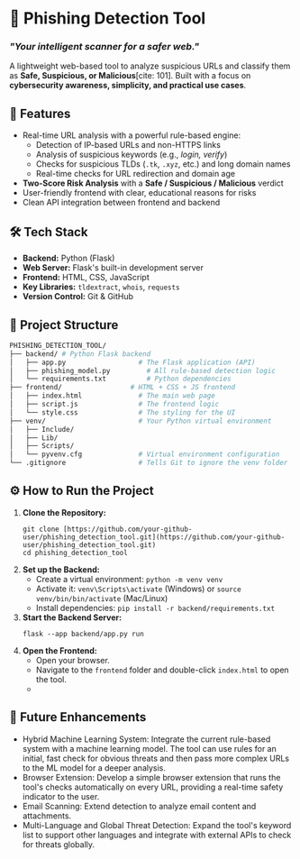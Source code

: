 # 🔎 Phishing Detection Tool
### _"Your intelligent scanner for a safer web."_

A lightweight web-based tool to analyze suspicious URLs and classify them as **Safe, Suspicious, or Malicious**[cite: 101].
Built with a focus on **cybersecurity awareness, simplicity, and practical use cases**.


## 🚀 Features
- Real-time URL analysis with a powerful rule-based engine:
  - Detection of IP-based URLs and non-HTTPS links 
  - Analysis of suspicious keywords (e.g., *login, verify*) 
  - Checks for suspicious TLDs (`.tk`, `.xyz`, etc.) and long domain names
  - Real-time checks for URL redirection and domain age 
- **Two-Score Risk Analysis** with a **Safe / Suspicious / Malicious** verdict 
- User-friendly frontend with clear, educational reasons for risks
- Clean API integration between frontend and backend


## 🛠️ Tech Stack
- **Backend:** Python (Flask) 
- **Web Server:** Flask's built-in development server
- **Frontend:** HTML, CSS, JavaScript
- **Key Libraries:** `tldextract`, `whois`, `requests` 
- **Version Control:** Git & GitHub 

## 📂 Project Structure
```bash
PHISHING_DETECTION_TOOL/
├── backend/ # Python Flask backend
│   ├── app.py                  # The Flask application (API)
│   ├── phishing_model.py         # All rule-based detection logic
│   └── requirements.txt          # Python dependencies
├── frontend/                 # HTML + CSS + JS frontend
│   ├── index.html              # The main web page
│   ├── script.js               # The frontend logic
│   └── style.css               # The styling for the UI
├── venv/                       # Your Python virtual environment
│   ├── Include/
│   ├── Lib/
│   ├── Scripts/
│   └── pyvenv.cfg              # Virtual environment configuration
└── .gitignore                  # Tells Git to ignore the venv folder
```

## ⚙️ How to Run the Project
1.  **Clone the Repository:**
    ```
    git clone [https://github.com/your-github-user/phishing_detection_tool.git](https://github.com/your-github-user/phishing_detection_tool.git)
    cd phishing_detection_tool
    ```
2.  **Set up the Backend:**
    * Create a virtual environment: `python -m venv venv`
    * Activate it: `venv\Scripts\activate` (Windows) or `source venv/bin/bin/activate` (Mac/Linux)
    * Install dependencies: `pip install -r backend/requirements.txt`
3.  **Start the Backend Server:**
    ```
    flask --app backend/app.py run
    ```
4.  **Open the Frontend:**
    * Open your browser.
    * Navigate to the `frontend` folder and double-click `index.html` to open the tool.
    * 


## 🎯 Future Enhancements
- Hybrid Machine Learning System: Integrate the current rule-based system with a machine learning model. The tool can use rules for an initial, fast check for obvious threats and then pass more complex URLs to the ML model for a deeper analysis.
- Browser Extension: Develop a simple browser extension that runs the tool's checks automatically on every URL, providing a real-time safety indicator to the user.
- Email Scanning: Extend detection to analyze email content and attachments.
- Multi-Language and Global Threat Detection: Expand the tool's keyword list to support other languages and integrate with external APIs to check for threats globally.




